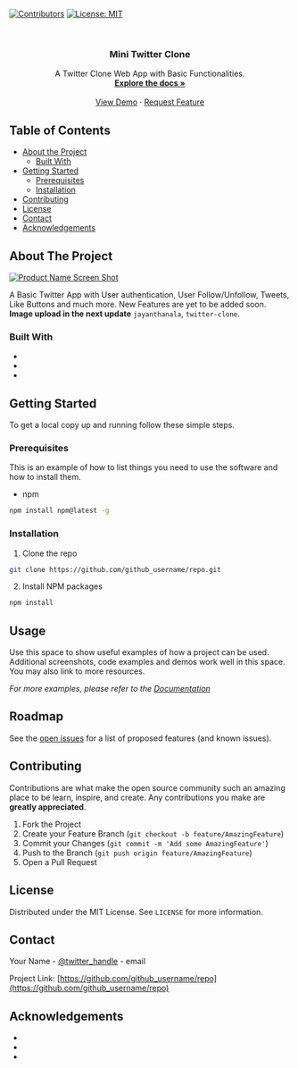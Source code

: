 
[![Contributors](https://img.shields.io/badge/Contributors-2-green.svg)](https://github.com/jayanthanala/twitter-clone/graphs/contributors)
[![License: MIT](https://img.shields.io/badge/License-MIT-yellow.svg)](https://opensource.org/licenses/MIT)


<!-- PROJECT LOGO -->
<br />
<p align="center">
  
  <h3 align="center">Mini Twitter Clone</h3>

  <p align="center">
    A Twitter Clone Web App with Basic Functionalities. 
    <br />
    <a href="https://github.com/jayanthanala/twitter-clone"><strong>Explore the docs »</strong></a>
    <br />
    <br />
    <a href="https://mini-twittercl.herokuapp.com/">View Demo</a>
    ·
    <a href="https://github.com/jayanthanala/twitter-clone/issues">Request Feature</a>
  </p>
</p>



<!-- TABLE OF CONTENTS -->
## Table of Contents

* [About the Project](#about-the-project)
  * [Built With](#built-with)
* [Getting Started](#getting-started)
  * [Prerequisites](#prerequisites)
  * [Installation](#installation)
* [Contributing](#contributing)
* [License](#license)
* [Contact](#contact)
* [Acknowledgements](#acknowledgements)



<!-- ABOUT THE PROJECT -->
## About The Project

[![Product Name Screen Shot](https://i.ibb.co/n1Ykdx3/Screenshot-2020-07-28-at-22-12-38.png)](https://i.ibb.co/n1Ykdx3/Screenshot-2020-07-28-at-22-12-38.png)

A Basic Twitter App with User authentication, User Follow/Unfollow, Tweets, Like Buttons and much more. New Features are yet to be added soon. 
**Image upload in the next update**
`jayanthanala`, `twitter-clone`.


### Built With

* [](Node)
* [](Mongoose/MongoDB)
* [](Passport.js)



<!-- GETTING STARTED -->
## Getting Started

To get a local copy up and running follow these simple steps.

### Prerequisites

This is an example of how to list things you need to use the software and how to install them.
* npm
```sh
npm install npm@latest -g
```

### Installation
 
1. Clone the repo
```sh
git clone https://github.com/github_username/repo.git
```
2. Install NPM packages
```sh
npm install
```



<!-- USAGE EXAMPLES -->
## Usage

Use this space to show useful examples of how a project can be used. Additional screenshots, code examples and demos work well in this space. You may also link to more resources.

_For more examples, please refer to the [Documentation](https://example.com)_



<!-- ROADMAP -->
## Roadmap

See the [open issues](https://github.com/github_username/repo/issues) for a list of proposed features (and known issues).



<!-- CONTRIBUTING -->
## Contributing

Contributions are what make the open source community such an amazing place to be learn, inspire, and create. Any contributions you make are **greatly appreciated**.

1. Fork the Project
2. Create your Feature Branch (`git checkout -b feature/AmazingFeature`)
3. Commit your Changes (`git commit -m 'Add some AmazingFeature'`)
4. Push to the Branch (`git push origin feature/AmazingFeature`)
5. Open a Pull Request



<!-- LICENSE -->
## License

Distributed under the MIT License. See `LICENSE` for more information.



<!-- CONTACT -->
## Contact

Your Name - [@twitter_handle](https://twitter.com/twitter_handle) - email

Project Link: [https://github.com/github_username/repo](https://github.com/github_username/repo)



<!-- ACKNOWLEDGEMENTS -->
## Acknowledgements

* []()
* []()
* []()

